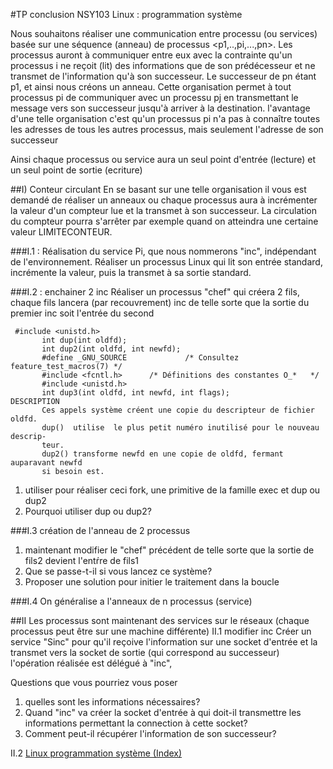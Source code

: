 #﻿TP conclusion NSY103 Linux : programmation système




Nous souhaitons réaliser une communication entre processu (ou services) basée sur une séquence  (anneau) de processus <p1,..,pi,...,pn>. Les processus auront à communiquer entre eux avec la contrainte qu'un processus i ne reçoit (lit) des informations que de son prédécesseur et ne transmet de l'information qu'à son successeur. Le successeur de pn étant p1, et ainsi nous créons un anneau. 
Cette organisation permet à tout processus pi de communiquer avec un processu pj en transmettant le message vers son successeur jusqu'à arriver à la destination. l'avantage d'une telle organisation c'est qu'un processus pi n'a pas à connaître toutes les adresses de tous les autres processus, mais seulement l'adresse de son successeur


  Ainsi chaque processus ou service aura un seul point d'entrée (lecture) et un seul point de sortie (ecriture)


##I) Conteur circulant 
En se basant sur une telle organisation il vous est demandé de réaliser un anneaux ou chaque processus aura à incrémenter la valeur d'un compteur lue et la transmet à son successeur. La circulation du compteur pourra s'arrêter par exemple quand on atteindra une certaine valeur LIMITECONTEUR.


###I.1 : Réalisation du service Pi, que nous nommerons "inc", indépendant de l'environnement. 
Réaliser un processus Linux qui lit son entrée standard, incrémente la valeur, puis la transmet à sa sortie standard.


###I.2 : enchainer 2 inc
Réaliser un processus "chef" qui créera 2 fils, chaque fils lancera (par recouvrement) inc de telle sorte que la sortie du premier inc soit l'entrée du second
  
```
 #include <unistd.h>
       int dup(int oldfd);
       int dup2(int oldfd, int newfd);
       #define _GNU_SOURCE             /* Consultez feature_test_macros(7) */
       #include <fcntl.h>      /* Définitions des constantes O_*   */
       #include <unistd.h>
       int dup3(int oldfd, int newfd, int flags);
DESCRIPTION
       Ces appels système créent une copie du descripteur de fichier oldfd.
       dup()  utilise  le plus petit numéro inutilisé pour le nouveau descrip‐
       teur.
       dup2() transforme newfd en une copie de oldfd, fermant auparavant newfd
       si besoin est.
```

1. utiliser pour réaliser ceci fork, une primitive de la famille exec et dup ou dup2
2. Pourquoi utiliser dup ou dup2?

###I.3 création de l'anneau de 2 processus

1. maintenant modifier le "chef" précédent de telle sorte que la sortie de fils2 devient l'entŕre de fils1 
2. Que se passe-t-il si vous lancez ce système?
3. Proposer une solution pour initier le traitement dans la boucle

###I.4 On généralise a l'anneaux de n processus (service)

##II Les processus sont maintenant des services sur le réseaux (chaque processus peut être sur une machine différente)
II.1 modifier inc
Créer un service  "Sinc" pour qu'il reçoive l'information sur une socket d'entrée et la transmet vers la socket de sortie (qui correspond au successeur) l'opération réalisée est délégué à "inc", 


Questions que vous pourriez vous poser
1. quelles sont les informations nécessaires? 
2. Quand "inc" va créer la socket d'entrée à qui doit-il transmettre les informations permettant la connection à cette socket?
3. Comment peut-il récupérer l'information de son successeur?


II.2
[Linux programmation système (Index)](http://lps.cofares.net/)

